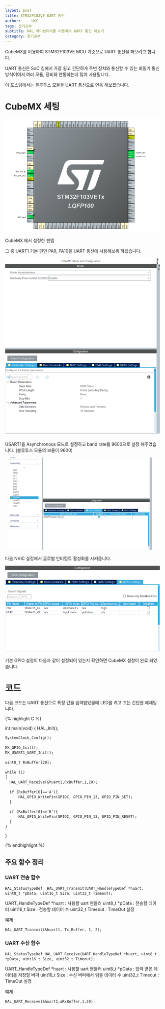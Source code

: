 ```yaml
---
layout: post
title: STM32F103VE UART 통신 
author:     UKC
tags: 전기공부
subtitle: HAL 라이브러리를 이용하여 UART 통신 해보기
category: 전기공부
---
```


CubeMX를 이용하여 STM32F103VE MCU 기준으로 UART 통신을 해보려고 합니다.

UART 통신은 SoC 칩에서 가장 쉽고 간단하게 주변 장치와 통신할 수 있는 비동기 통신 방식이여서 여러 모듈, 장비와 연동하는데 많이 사용됩니다.

이 포스팅에서는 블루투스 모듈을 UART 통신으로 연동 해보겠습니다.

# CubeMX 세팅

![CubeMX View](/img/2020-07-05/CubeMX_view.png)

CubeMX 에서 설정한 핀맵

그 중 UART1 기본 핀인 PA9, PA10을 UART 통신에 사용해보록 하겠습니다.

![CubeMX UART config](/img/2020-07-05/CubeMX_uart_config.png)

USART1을 Asynchronous 모드로 설정하고 band rate를 9600으로 설정 해주었습니다. (블루투스 모듈의 보율이 9600)

![CubeMX UART 글로벌 인터럽트](/img/2020-07-05/CubeMX_uart_inter.png)

다음 NVIC 설정에서 글로벌 인터럽트 활성화를 시켜줍니다.

![CubeMX UART pin](/img/2020-07-05/CubeMX_uart_pin.png)

기본 GPIO 설정이 다음과 같이 설정되어 있는지 확인하면 CubeMX 설정이 완료 되었습니다. 

# 코드 

다음 코드는 UART 통신으로 특정 값을 입력받았을때 LED를 켜고 끄는 간단한 예제입니다.

{% highlight C %}

int main(void)
{
    HAL_Init();

    SystemClock_Config();

    MX_GPIO_Init();
    MX_USART1_UART_Init();

    uint8_t RxBuffer[20];

    while (1)
    {
      HAL_UART_Receive(&huart1,RxBuffer,1,20);

      if (RxBuffer[0]=='A'){
          HAL_GPIO_WritePin(GPIOC, GPIO_PIN_13, GPIO_PIN_SET);			
      }
		
      if (RxBuffer[0]=='B'){
          HAL_GPIO_WritePin(GPIOC, GPIO_PIN_13, GPIO_PIN_RESET);		
      }
    }
}

{% endhighlight %}

## 주요 함수 정리

### UART 전송 함수

    HAL_StatusTypeDef  HAL_UART_Transmit(UART_HandleTypeDef *huart, uint8_t *pData, uint16_t Size, uint32_t Timeout);

UART_HandleTypeDef *huart : 사용할 uart 핸들러
uint8_t *pData : 전송할 데이터
uint16_t Size : 전송할 데이터 수
uint32_t Timeout : TimeOut 설정

예제 :

    HAL_UART_Transmit(&huart1, Tx_Buffer, 1, 2);

### UART 수신 함수

    HAL_StatusTypeDef HAL_UART_Receive(UART_HandleTypeDef *huart, uint8_t *pData, uint16_t Size, uint32_t Timeout);

UART_HandleTypeDef *huart : 사용할 uart 핸들러
uint8_t *pData : 입력 받은 데이터를 저장할 버퍼 
uint16_t Size : 수신 버퍼에서 읽을 데이터 수
uint32_t Timeout : TimeOut 설정

예제 :

    HAL_UART_Receive(&huart1,aRxBuffer,1,20);